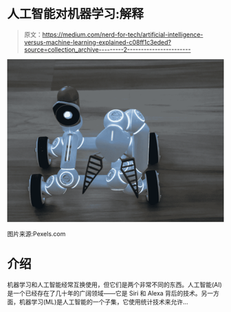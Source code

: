 # 人工智能对机器学习:解释

> 原文：<https://medium.com/nerd-for-tech/artificial-intelligence-versus-machine-learning-explained-c08ff1c3eded?source=collection_archive---------2----------------------->

![](img/041de4e40e63148c597bb5945d6f3947.png)

图片来源:Pexels.com

# 介绍

机器学习和人工智能经常互换使用，但它们是两个非常不同的东西。人工智能(AI)是一个已经存在了几十年的广阔领域——它是 Siri 和 Alexa 背后的技术。另一方面，机器学习(ML)是人工智能的一个子集，它使用统计技术来允许…